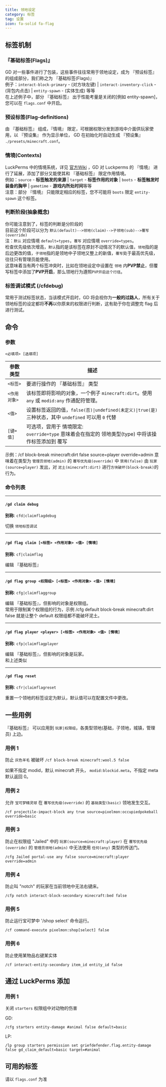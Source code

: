 ```yaml
---
title: 领地设定
category: 标签
tag: 设置
icon: fa-solid fa-flag
---
```


## 标签机制
### 『基础标签(Flags)』
GD 对一些事件进行了包装，这些事件往往常用于领地设定，成为 『预设标签』 的组成部分，我们称之为 『基础标签(Flags)』
<br>例子：`interact-block-primary` - (对方块左键) | `interact-inventory-click` - (背包内点击) | `entity-spawn` - (实体生成) 等等
<br>在上述例子中，部分 『基础标签』 出于性能考量是关闭的[例如 entity-spawn]，您可以在 `flags.conf` 中开启。
### 预设标签(Flag-definitions)
由 『基础标签』 组成，『情境』 限定，可根据权限分发到游戏中介面供玩家使用，以 『预设集』 作为显示单位， GD 在初始化时自动生成 『预设集』 `./presets/minecraft.conf`。
### 情境(Contexts)
LuckPerms 中的情境系统，详见 [官方Wiki](https://luckperms.net/wiki/Context) ，GD 对 Luckperms 的 『情境』 进行了延展，添加了部分又能使其和 『基础标签』 限定作用情境。
<br>例如：`source` - **标签触发的来源** | `target` - **标签作用的对象** | `boots` - **标签触发时装备的胸甲** | `gametime` - **游戏内所处时间**等等
<br>注意：部分 『情境』 只能限定相应的标签，您不可能将 `boots` 限定 `entity-spawn` 这个标签。
### 判断阶段(抽象概念)
你可能注意到了，标签的判断是分阶段的
<br>目前这个阶段可以分为 `默认(default)-->领地(claim)-->子领地(sub)-->覆写(override)`
<br>注：`默认` 对应情境 `default=types`，`覆写` 对应情境 `override=types`。
<br>检查优先级依次增高，`默认`指的是该标签在原封不动情况下的默认值，`领地`指的是后边更改的值，`子领地`指的是领地中子领地又整上的新值，`覆写`处于最高优先级，往往只有管理员能使用。
<br>这意味着当有两个标签冲突时，比如在领地设定中设置在 `领地` 内**PVP禁止**，但覆写标签中添加了**PVP开启**，那么领地行为遵照`PVP开启这个行径`。
### 标签调试模式 (/cfdebug)
常用于测试标签状态，当该模式开启时，GD 将会视你为**一般的过路人**，所有关于领地标签的设定都将**不再**以你原来的权限进行判断，这有助于你在调整完 flag 后进行测试。


## 命令

### 参数

`<必填项> [选填项]`

|   参数类型   |                                               描述                                               |
| ------------ | ------------------------------------------------------------------------------------------------ |
| `<标签>`     | 要进行操作的 『基础标签』 类型                                                                   |
| `<作用对象>` | 该标签即将影响的对象，一个例子 `minecraft:dirt`。使用 `any` 或 `modid:any` 作通配符管理。             |
| `<值>`       | 设置标签返回的值，`false(否)\|undefined(未定义)\|true(是)` 三种状态，其中 `undefined` 可以用 `0` 代替 |
| `[键=值]`    | 可选项，尝用于 情境限定:<br>`override=type` 意味着会在指定的 领地类型(type) 中将该操作标签添加到 覆写   |

示例：/cf block-break minecraft:dirt false source=player override=admin 意味着在类型为 `管理员领地(admin)` 的 `覆写优先级(override)` 中 `禁用(false)` 由 `玩家(source=player)` 发出，对 `泥土(minecraft:dirt)` 进行`方块破坏(block-break)`的行为。
### 命令列表
___
#### `/gd claim debug`
**别称**: `cfd|claimflagdebug`

切换 `领地标签调试`

___
#### `/gd flag claim [<标签> <作用对象> <值> [情境]`
**别称**: `cf|claimflag`

编辑 『基础标签』


___
#### `/gd flag group <权限组> [<标签> <作用对象> <值> [情境]`
**别称**: `cfg|claimflaggroup`

编辑 『基础标签』，但影响的对象是权限组。
<br>常用于限制某个权限组的行为，示例 /cfg default block-break minecraft:dirt false 就是让整个 default 权限组都不能破坏泥土。

___
#### `/gd flag player <player> [<标签> <作用对象> <值> [情境]`
**别称**: `cfp|claimflagplayer`

编辑 『基础标签』，但影响的对象是玩家。
<br>和上述类似

___
#### `/gd flag reset`
**别称**: `cfr|claimflagreset`

重置一个领地的标签设定为默认，默认值可以在配置文件中更改。

## 一些用例
『基础标签』 可以应用到 `玩家|权限组`，各类型领地(基础，子领地，城镇，管理员) 上边。

### 用例 1

防止 `灰色羊毛` 被破坏
`/cf block-break minecraft:wool.5 false`

如果不指定 modid，默认 minecraft 开头， `modid:blockid.meta`，不指定 meta 默认返回 0。


### 用例 2

允许 `宝可梦精灵球` 在 `覆写优先级(override)` 的 `基础类型(basic)` 领地发生交互。

`/cf projectile-impact-block any true source=pixelmon:occupiedpokeball override=basic`

### 用例 3

防止在权限组 "Jailed" 中的 `玩家(source=minecraft:player)` 在 `覆写优先级(override)` 的 `管理员领地(admin)` 中无法使用 `任何(any)` 类型的传送门。

`/cfg Jailed portal-use any false source=minecraft:player override=admin`

### 用例 4

防止叫 "notch" 的玩家在当前领地中无法右键床。

`/cfp notch interact-block-secondary minecraft:bed false`

### 用例 5
防止运行宝可梦中 '/shop select' 命令运行。

`/cf command-execute pixelmon:shop[select] false`

### 用例 6
防止使用某物品右键某实体

`/cf interact-entity-secondary item_id entity_id false`

## 通过 LuckPerms 添加

### 用例 1
关闭 `starters` 权限组中对动物的伤害

GD:  
```
/cfg starters entity-damage #animal false default=basic
```

LP: 
```
/lp group starters permission set griefdefender.flag.entity-damage false gd_claim_default=basic target=#animal
```


## 可用的标签
请以 `flags.conf` 为准
